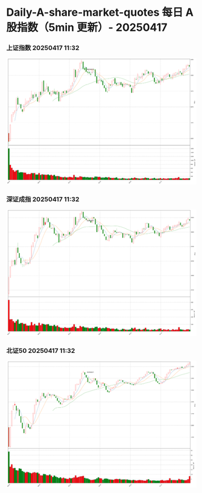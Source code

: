 
# Daily-A-share-market-quotes 每日 A 股指数（5min 更新）- 20250417

### 上证指数 20250417 11:32
![](./fig/2025/4/20250417-sh000001.png)

### 深证成指 20250417 11:32
![](./fig/2025/4/20250417-sz399001.png)

### 北证50 20250417 11:32
![](./fig/2025/4/20250417-bj899050.png)
